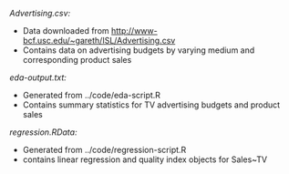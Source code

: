 *Advertising.csv:*  
* Data downloaded from http://www-bcf.usc.edu/~gareth/ISL/Advertising.csv  
* Contains data on advertising budgets by varying medium and corresponding product sales  
  
*eda-output.txt:*   
* Generated from ../code/eda-script.R  
* Contains summary statistics for TV advertising budgets and product sales  
   
*regression.RData:*    
* Generated from ../code/regression-script.R  
* contains linear regression and quality index objects for Sales~TV  
				  